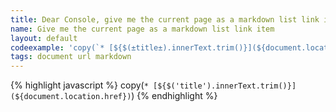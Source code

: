 ```yaml
---
title: Dear Console, give me the current page as a markdown list link item
name: Give me the current page as a markdown list link item
layout: default
codeexample: 'copy(`* [${$(±title±).innerText.trim()}](${document.location.href})`)'
tags: document url markdown 
---
```


{% highlight javascript %}
copy(`* [${$('title').innerText.trim()}](${document.location.href})`)
{% endhighlight %}